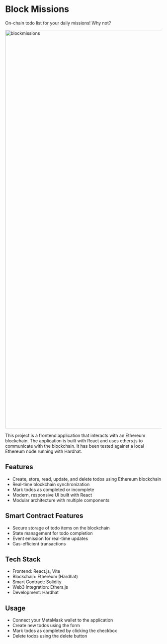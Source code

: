 # Block Missions
On-chain todo list for your daily missions! Why not?
 
<img width="1280" alt="blockmissions" src="https://github.com/user-attachments/assets/9f08bd36-0436-437f-aba0-b2d695b6e959" />

This project is a frontend application that interacts with an Ethereum blockchain. The application is built with React and uses ethers.js to communicate with the blockchain. It has been tested against a local Ethereum node running with Hardhat.

## Features

- Create, store, read, update, and delete todos using Ethereum blockchain
- Real-time blockchain synchronization
- Mark todos as completed or incomplete
- Modern, responsive UI built with React
- Modular architecture with multiple components

## Smart Contract Features

- Secure storage of todo items on the blockchain
- State management for todo completion
- Event emission for real-time updates
- Gas-efficient transactions

## Tech Stack

- Frontend: React.js, Vite
- Blockchain: Ethereum (Hardhat)
- Smart Contract: Solidity
- Web3 Integration: Ethers.js
- Development: Hardhat

## Usage

- Connect your MetaMask wallet to the application
- Create new todos using the form
- Mark todos as completed by clicking the checkbox
- Delete todos using the delete button


